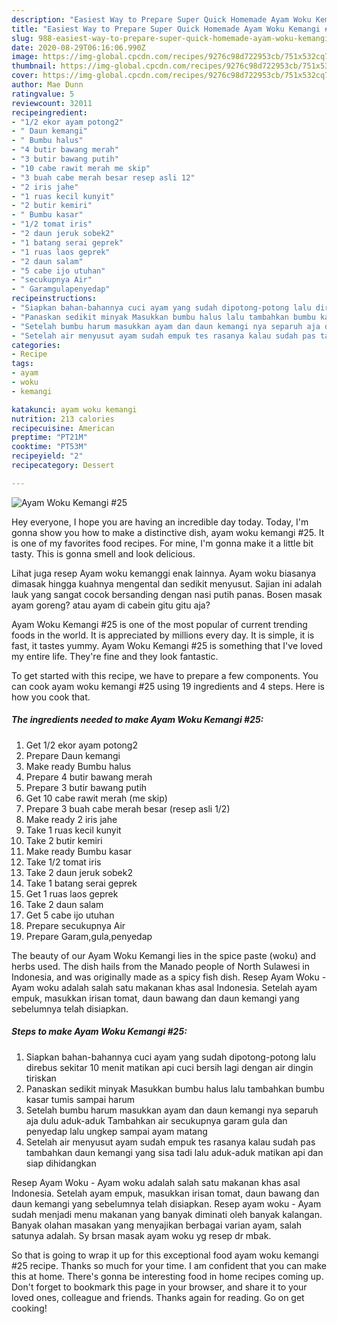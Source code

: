 ```yaml
---
description: "Easiest Way to Prepare Super Quick Homemade Ayam Woku Kemangi #25"
title: "Easiest Way to Prepare Super Quick Homemade Ayam Woku Kemangi #25"
slug: 988-easiest-way-to-prepare-super-quick-homemade-ayam-woku-kemangi-25
date: 2020-08-29T06:16:06.990Z
image: https://img-global.cpcdn.com/recipes/9276c98d722953cb/751x532cq70/ayam-woku-kemangi-25-foto-resep-utama.jpg
thumbnail: https://img-global.cpcdn.com/recipes/9276c98d722953cb/751x532cq70/ayam-woku-kemangi-25-foto-resep-utama.jpg
cover: https://img-global.cpcdn.com/recipes/9276c98d722953cb/751x532cq70/ayam-woku-kemangi-25-foto-resep-utama.jpg
author: Mae Dunn
ratingvalue: 5
reviewcount: 32011
recipeingredient:
- "1/2 ekor ayam potong2"
- " Daun kemangi"
- " Bumbu halus"
- "4 butir bawang merah"
- "3 butir bawang putih"
- "10 cabe rawit merah me skip"
- "3 buah cabe merah besar resep asli 12"
- "2 iris jahe"
- "1 ruas kecil kunyit"
- "2 butir kemiri"
- " Bumbu kasar"
- "1/2 tomat iris"
- "2 daun jeruk sobek2"
- "1 batang serai geprek"
- "1 ruas laos geprek"
- "2 daun salam"
- "5 cabe ijo utuhan"
- "secukupnya Air"
- " Garamgulapenyedap"
recipeinstructions:
- "Siapkan bahan-bahannya cuci ayam yang sudah dipotong-potong lalu direbus sekitar 10 menit matikan api cuci bersih lagi dengan air dingin tiriskan"
- "Panaskan sedikit minyak Masukkan bumbu halus lalu tambahkan bumbu kasar tumis sampai harum"
- "Setelah bumbu harum masukkan ayam dan daun kemangi nya separuh aja dulu aduk-aduk Tambahkan air secukupnya garam gula dan penyedap lalu ungkep sampai ayam matang"
- "Setelah air menyusut ayam sudah empuk tes rasanya kalau sudah pas tambahkan daun kemangi yang sisa tadi lalu aduk-aduk matikan api dan siap dihidangkan"
categories:
- Recipe
tags:
- ayam
- woku
- kemangi

katakunci: ayam woku kemangi 
nutrition: 213 calories
recipecuisine: American
preptime: "PT21M"
cooktime: "PT53M"
recipeyield: "2"
recipecategory: Dessert

---
```



![Ayam Woku Kemangi #25](https://img-global.cpcdn.com/recipes/9276c98d722953cb/751x532cq70/ayam-woku-kemangi-25-foto-resep-utama.jpg)

Hey everyone, I hope you are having an incredible day today. Today, I'm gonna show you how to make a distinctive dish, ayam woku kemangi #25. It is one of my favorites food recipes. For mine, I'm gonna make it a little bit tasty. This is gonna smell and look delicious.

Lihat juga resep Ayam woku kemanggi enak lainnya. Ayam woku biasanya dimasak hingga kuahnya mengental dan sedikit menyusut. Sajian ini adalah lauk yang sangat cocok bersanding dengan nasi putih panas. Bosen masak ayam goreng? atau ayam di cabein gitu gitu aja?

Ayam Woku Kemangi #25 is one of the most popular of current trending foods in the world. It is appreciated by millions every day. It is simple, it is fast, it tastes yummy. Ayam Woku Kemangi #25 is something that I've loved my entire life. They're fine and they look fantastic.


To get started with this recipe, we have to prepare a few components. You can cook ayam woku kemangi #25 using 19 ingredients and 4 steps. Here is how you cook that.

<!--inarticleads1-->

##### The ingredients needed to make Ayam Woku Kemangi #25:

1. Get 1/2 ekor ayam potong2
1. Prepare  Daun kemangi
1. Make ready  Bumbu halus
1. Prepare 4 butir bawang merah
1. Prepare 3 butir bawang putih
1. Get 10 cabe rawit merah (me skip)
1. Prepare 3 buah cabe merah besar (resep asli 1/2)
1. Make ready 2 iris jahe
1. Take 1 ruas kecil kunyit
1. Take 2 butir kemiri
1. Make ready  Bumbu kasar
1. Take 1/2 tomat iris
1. Take 2 daun jeruk sobek2
1. Take 1 batang serai geprek
1. Get 1 ruas laos geprek
1. Take 2 daun salam
1. Get 5 cabe ijo utuhan
1. Prepare secukupnya Air
1. Prepare  Garam,gula,penyedap


The beauty of our Ayam Woku Kemangi lies in the spice paste (woku) and herbs used. The dish hails from the Manado people of North Sulawesi in Indonesia, and was originally made as a spicy fish dish. Resep Ayam Woku - Ayam woku adalah salah satu makanan khas asal Indonesia. Setelah ayam empuk, masukkan irisan tomat, daun bawang dan daun kemangi yang sebelumnya telah disiapkan. 

<!--inarticleads2-->

##### Steps to make Ayam Woku Kemangi #25:

1. Siapkan bahan-bahannya cuci ayam yang sudah dipotong-potong lalu direbus sekitar 10 menit matikan api cuci bersih lagi dengan air dingin tiriskan
1. Panaskan sedikit minyak Masukkan bumbu halus lalu tambahkan bumbu kasar tumis sampai harum
1. Setelah bumbu harum masukkan ayam dan daun kemangi nya separuh aja dulu aduk-aduk Tambahkan air secukupnya garam gula dan penyedap lalu ungkep sampai ayam matang
1. Setelah air menyusut ayam sudah empuk tes rasanya kalau sudah pas tambahkan daun kemangi yang sisa tadi lalu aduk-aduk matikan api dan siap dihidangkan


Resep Ayam Woku - Ayam woku adalah salah satu makanan khas asal Indonesia. Setelah ayam empuk, masukkan irisan tomat, daun bawang dan daun kemangi yang sebelumnya telah disiapkan. Resep ayam woku - Ayam sudah menjadi menu makanan yang banyak diminati oleh banyak kalangan. Banyak olahan masakan yang menyajikan berbagai varian ayam, salah satunya adalah. Sy brsan masak ayam woku yg resep dr mbak. 

So that is going to wrap it up for this exceptional food ayam woku kemangi #25 recipe. Thanks so much for your time. I am confident that you can make this at home. There's gonna be interesting food in home recipes coming up. Don't forget to bookmark this page in your browser, and share it to your loved ones, colleague and friends. Thanks again for reading. Go on get cooking!
